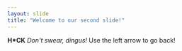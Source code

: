 ```yaml
---
layout: slide
title: "Welcome to our second slide!"
---
```

<strong>H*CK</strong>
<em>Don't swear, dingus!</em>
Use the left arrow to go back!

